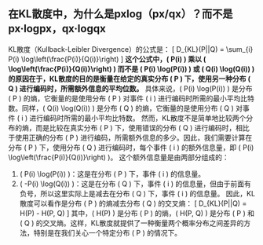 ## 在KL散度中，为什么是pxlog（px/qx）？而不是px·logpx，qx·logqx
KL散度（Kullback-Leibler Divergence）的公式是：
\[ D_{KL}(P||Q) = \sum_{i} P(i) \log\left(\frac{P(i)}{Q(i)}\right) \]
**这个公式中，\( P(i) \) 乘以 \( \log\left(\frac{P(i)}{Q(i)}\right) \) 而不是 \( P(i) \log(P(i)) \) 或 \( Q(i) \log(Q(i)) \) 的原因在于，KL散度的目的是衡量在给定的真实分布 \( P \) 下，使用另一种分布 \( Q \) 进行编码时，所需额外信息的平均位数。**
具体来说，\( P(i) \log(P(i)) \) 是分布 \( P \) 的熵，它衡量的是使用分布 \( P \) 对事件 \( i \) 进行编码时所需的最小平均比特数。同样，\( Q(i) \log(Q(i)) \) 是分布 \( Q \) 的熵，它衡量的是使用分布 \( Q \) 对事件 \( i \) 进行编码时所需的最小平均比特数。
然而，KL散度不是简单地比较两个分布的熵，而是比较在真实分布 \( P \) 下，使用错误的分布 \( Q \) 进行编码时，相比于使用正确的分布 \( P \) 进行编码，所需额外信息的多少。因此，我们需要计算在分布 \( P \) 下，使用分布 \( Q \) 进行编码时，每个事件 \( i \) 的额外信息量，即 \( P(i) \log\left(\frac{P(i)}{Q(i)}\right) \)。
这个额外信息量是由两部分组成的：
1. \( P(i) \log(P(i)) \)：这是在分布 \( P \) 下，事件 \( i \) 的信息量。
2. \( -P(i) \log(Q(i)) \)：这是在分布 \( Q \) 下，事件 \( i \) 的信息量，但由于前面有负号，所以这里实际上是减去在分布 \( Q \) 下，事件 \( i \) 的信息量。
因此，KL散度可以看作是分布 \( P \) 的熵减去分布 \( Q \) 的交叉熵：
\[ D_{KL}(P||Q) = H(P) - H(P, Q) \]
其中，\( H(P) \) 是分布 \( P \) 的熵，\( H(P, Q) \) 是分布 \( P \) 和 \( Q \) 的交叉熵。这样，KL散度就提供了一种衡量两个概率分布之间差异的方法，特别是在我们关心一个特定分布 \( P \) 的情况下。
